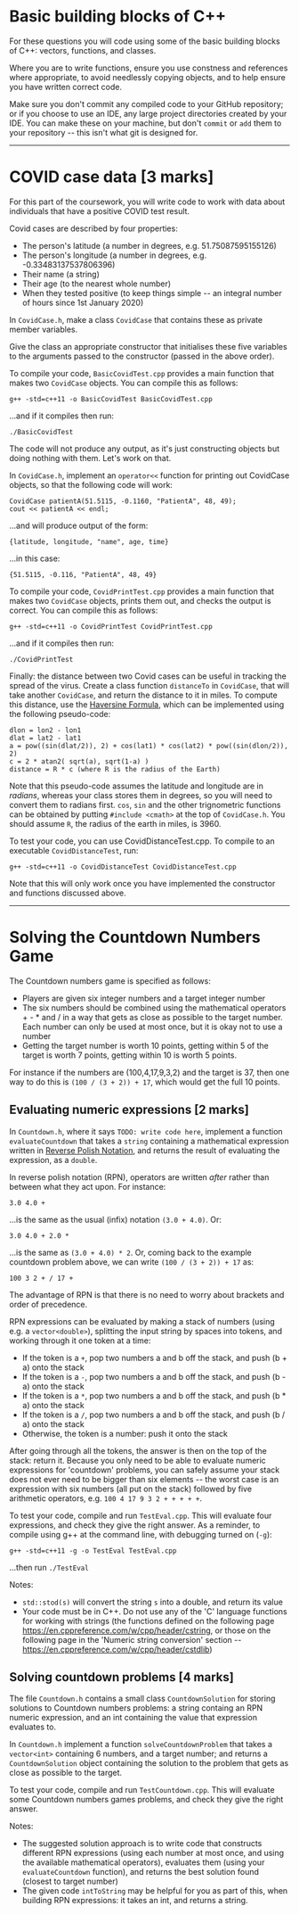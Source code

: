 # Basic building blocks of C++

For these questions you will code using some of the basic building blocks of C++: vectors, functions, and classes.

Where you are to write functions, ensure you use constness and references where appropriate, to avoid needlessly copying objects, and to help ensure you have written correct code.

Make sure you don't commit any compiled code to your GitHub repository; or if you choose to use an IDE, any large project directories created by your IDE.  You can make these on your machine, but don't `commit` or `add` them to your repository -- this isn't what git is designed for.

----

# COVID case data [3 marks]

For this part of the coursework, you will write code to work with data about individuals that have a positive COVID test result.

Covid cases are described by four properties:

- The person's latitude (a number in degrees, e.g. 51.75087595155126)
- The person's longitude (a number in degrees, e.g. -0.33483137537806396)
- Their name (a string)
- Their age (to the nearest whole number)
- When they tested positive (to keep things simple -- an integral number of hours since 1st January 2020)

In `CovidCase.h`, make a class `CovidCase` that contains these as private member variables.

Give the class an appropriate constructor that initialises these five variables to the arguments passed to the constructor (passed in the above order).

To compile your code, `BasicCovidTest.cpp` provides a main function that makes two `CovidCase` objects.  You can compile this as follows:

`g++ -std=c++11 -o BasicCovidTest BasicCovidTest.cpp`  

...and if it compiles then run:

`./BasicCovidTest`

The code will not produce any output, as it's just constructing objects but doing nothing with them.  Let's work on that.

In `CovidCase.h`, implement an `operator<<` function for printing out CovidCase objects, so that the following code will work:

`CovidCase patientA(51.5115, -0.1160, "PatientA", 48, 49);`  
`cout << patientA << endl;`  

...and will produce output of the form:

`{latitude, longitude, "name", age, time}`

...in this case:

`{51.5115, -0.116, "PatientA", 48, 49}`  

To compile your code, `CovidPrintTest.cpp` provides a main function that makes two `CovidCase` objects, prints them out, and checks the output is correct.  You can compile this as follows:

`g++ -std=c++11 -o CovidPrintTest CovidPrintTest.cpp`  

...and if it compiles then run:

`./CovidPrintTest`

Finally: the distance between two Covid cases can be useful in tracking the spread of the virus.  Create a class function `distanceTo` in `CovidCase`, that will take another `CovidCase`, and return the distance to it in miles.  To compute this distance, use the [Haversine Formula](http://andrew.hedges.name/experiments/haversine/), which can be implemented using the following pseudo-code:

`dlon = lon2 - lon1`  
`dlat = lat2 - lat1`  
`a = pow((sin(dlat/2)), 2) + cos(lat1) * cos(lat2) * pow((sin(dlon/2)), 2)`  
`c = 2 * atan2( sqrt(a), sqrt(1-a) )`  
`distance = R * c (where R is the radius of the Earth)`  

Note that this pseudo-code assumes the latitude and longitude are in *radians*, whereas your class stores them in degrees, so you will need to convert them to radians first.  `cos`, `sin` and the other trignometric functions can be obtained by putting `#include <cmath>` at the top of `CovidCase.h`.  You should assume `R`, the radius of the earth in miles, is 3960.

To test your code, you can use CovidDistanceTest.cpp.  To compile to an executable `CovidDistanceTest`, run:

`g++ -std=c++11 -o CovidDistanceTest CovidDistanceTest.cpp`  

Note that this will only work once you have implemented the constructor and functions discussed above.


----

# Solving the Countdown Numbers Game

The Countdown numbers game is specified as follows:

- Players are given six integer numbers and a target integer number
- The six numbers should be combined using the mathematical operators + - * and / in a way that gets as close as possible to the target number.  Each number can only be used at most once, but it is okay not to use a number
- Getting the target number is worth 10 points, getting within 5 of the target is worth 7 points, getting within 10 is worth 5 points.

For instance if the numbers are (100,4,17,9,3,2) and the target is 37, then one way to do this is `(100 / (3 + 2)) + 17`, which would get the full 10 points.

## Evaluating numeric expressions [2 marks]

In `Countdown.h`, where it says `TODO: write code here`, implement a function `evaluateCountdown` that takes a `string` containing a mathematical expression written in [Reverse Polish Notation](https://en.wikipedia.org/wiki/Reverse_Polish_notation), and returns the result of evaluating the expression, as a `double`.

In reverse polish notation (RPN), operators are written *after* rather than between what they act upon.  For instance:

`3.0 4.0 +`

...is the same as the usual (infix) notation `(3.0 + 4.0)`.  Or:

`3.0 4.0 + 2.0 *`

...is the same as `(3.0 + 4.0) * 2`.  Or, coming back to the example countdown problem above, we can write `(100 / (3 + 2)) + 17` as:

`100 3 2 + / 17 +`

The advantage of RPN is that there is no need to worry about brackets and order of precedence.

RPN expressions can be evaluated by making a stack of numbers (using e.g. a `vector<double>`), splitting the input string by spaces into tokens, and working through it one token at a time:
 
 * If the token is a `+`, pop two numbers a and b off the stack, and push (b + a) onto the stack
 * If the token is a `-`, pop two numbers a and b off the stack, and push (b - a) onto the stack
 * If the token is a `*`, pop two numbers a and b off the stack, and push (b * a) onto the stack
 * If the token is a `/`, pop two numbers a and b off the stack, and push (b / a) onto the stack
 * Otherwise, the token is a number: push it onto the stack
 
After going through all the tokens, the answer is then on the top of the stack: return it.  Because you only need to be able to evaluate numeric expressions for 'countdown' problems, you can safely assume your stack does not ever need to be bigger than six elements -- the worst case is an expression with six numbers (all put on the stack) followed by five arithmetic operators, e.g. `100 4 17 9 3 2 + + + + +`.
 
To test your code, compile and run `TestEval.cpp`.  This will evaluate four expressions, and check they give the right answer.  As a reminder, to compile using g++ at the command line, with debugging turned on (`-g`):
 
 `g++ -std=c++11 -g -o TestEval TestEval.cpp`  
 
 ...then run `./TestEval`
 
Notes:

- `std::stod(s)` will convert the string `s` into a double, and return its value
- Your code must be in C++.  Do not use any of the 'C' language functions for working with strings (the functions defined on the following page <https://en.cppreference.com/w/cpp/header/cstring>, or those on the following page in the 'Numeric string conversion' section -- <https://en.cppreference.com/w/cpp/header/cstdlib>) 

## Solving countdown problems [4 marks]

The file `Countdown.h` contains a small class `CountdownSolution` for storing solutions to Countdown numbers problems: a string containg an RPN numeric expression, and an int containing the value that expression evaluates to.

In `Countdown.h` implement a function `solveCountdownProblem` that takes a `vector<int>` containing 6 numbers, and a target number; and returns a `CountdownSolution` object containing the solution to the problem that gets as close as possible to the target.

To test your code, compile and run `TestCountdown.cpp`.  This will evaluate some Countdown numbers games problems, and check they give the right answer.

Notes:
- The suggested solution approach is to write code that constructs different RPN expressions (using each number at most once, and using the available mathematical operators), evaluates them (using your `evaluateCountdown` function), and returns the best solution found (closest to target number)
- The given code `intToString` may be helpful for you as part of this, when building RPN expressions: it takes an int, and returns a string.
